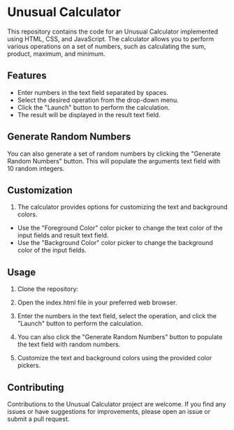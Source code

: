 # Unusual Calculator

This repository contains the code for an Unusual Calculator implemented using HTML, CSS, and JavaScript. The calculator allows you to perform various operations on a set of numbers, such as calculating the sum, product, maximum, and minimum.

## Features

- Enter numbers in the text field separated by spaces.
- Select the desired operation from the drop-down menu.
- Click the "Launch" button to perform the calculation.
- The result will be displayed in the result text field.

## Generate Random Numbers

You can also generate a set of random numbers by clicking the "Generate Random Numbers" button. This will populate the arguments text field with 10 random integers.

## Customization

1. The calculator provides options for customizing the text and background colors.

- Use the "Foreground Color" color picker to change the text color of the input fields and result text field.
- Use the "Background Color" color picker to change the background color of the input fields.


## Usage

1. Clone the repository:

2. Open the index.html file in your preferred web browser.

3. Enter the numbers in the text field, select the operation, and click the "Launch" button to perform the calculation.

4. You can also click the "Generate Random Numbers" button to populate the text field with random numbers.

5. Customize the text and background colors using the provided color pickers.

## Contributing

Contributions to the Unusual Calculator project are welcome. If you find any issues or have suggestions for improvements, please open an issue or submit a pull request.




